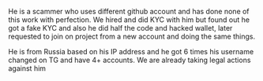 He is a scammer who uses different github account and has done none of this work with perfection. We hired and did KYC with him but found out he got a fake KYC and also he did half the code and hacked wallet, later requested to join on project from a new account and doing the same things.

He is from Russia based on his IP address and he got 6 times his username changed on TG and have 4+ accounts. We are already taking legal actions against him
